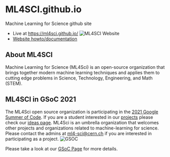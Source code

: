 # ML4SCI.github.io
Machine Learning for Science github site

* Live at https://ml4sci.github.io/
![ML4SCI Website](https://i.ibb.co/BNZqzS7/11.png)
* [Website howto/documentation](https://ml4sci.github.io/howto-website.html)

## About ML4SCI
Machine Learning for Science (ML4Sci) is an open-source organization that brings together modern machine learning techniques and applies them to cutting edge problems in Science, Technology, Engineering, and Math (STEM). 

## ML4SCI in GSoC 2021
The ML4Sci open source organization is participating in the [2021 Google Summer of Code](https://summerofcode.withgoogle.com/). If you are a student interested in our [projects](https://ml4sci.org/activities/gsoc.html) please check our [ideas page](https://ml4sci.org/gsoc/2021/summary.html). ML4Sci is an umbrella organization that welcomes other projects and organizations related to machine-learning for science. Please contact the admins at [ml4-sci@cern.ch](ml4-sci@cern.ch) if you are interested in participating as a project.
![GSOC](https://ml4sci.org/images/GSoC/GSoC-icon-192.png)

Please take a look at our [GSoC Page](https://ml4sci.org/activities/gsoc.html) for more details.

